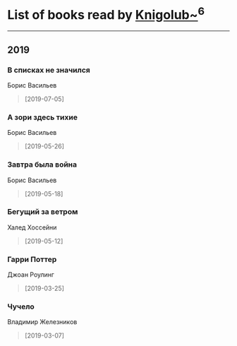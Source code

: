 # List of books read by [Knigolub~](https://plus.google.com/u/0/111878597279669641685/)<sup>6</sup>
---

## 2019

### В списках не значился
Борис Васильев
> [2019-07-05] 


### А зори здесь тихие
Борис Васильев
> [2019-05-26] 


### Завтра была война
Борис Васильев
> [2019-05-18] 


### Бегущий за ветром
Халед Хоссейни
> [2019-05-12] 


### Гарри Поттер
Джоан Роулинг
> [2019-03-25] 


### Чучело
Владимир Железников
> [2019-03-07] 



